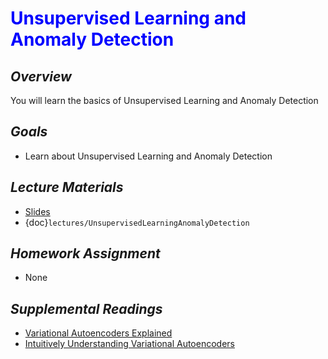# <span style="color: blue;"><b>Unsupervised Learning and Anomaly Detection</b></span>

## *Overview*
You will learn the basics of Unsupervised Learning and Anomaly Detection

## *Goals*
* Learn about Unsupervised Learning and Anomaly Detection

## *Lecture Materials*
* [Slides](https://docs.google.com/presentation/d/1-_9DcO71v6fQN1kNhKRH2d2iSjhs_Ddi2wLxiXy6RNg/edit?usp=sharing)
* {doc}`lectures/UnsupervisedLearningAnomalyDetection`

## *Homework Assignment*
* None

## *Supplemental Readings*
* [Variational Autoencoders Explained](https://kvfrans.com/variational-autoencoders-explained)
* [Intuitively Understanding Variational Autoencoders](https://towardsdatascience.com/intuitively-understanding-variational-autoencoders-1bfe67eb5daf)